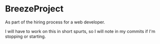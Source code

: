 # BreezeProject
As part of the hiring process for a web developer.

I will have to work on this in short spurts, so I will note in my commits if I'm stopping or starting.

